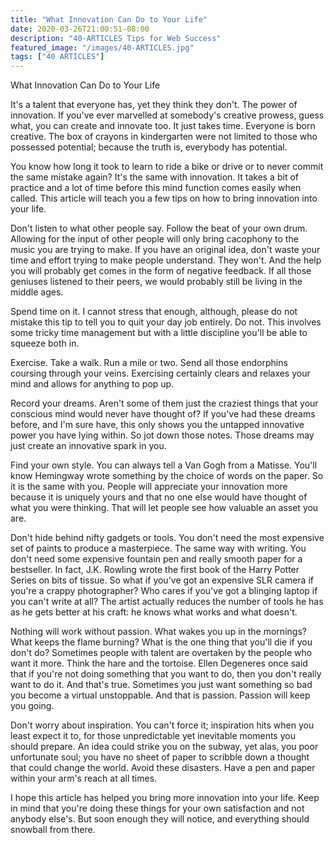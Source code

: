 ```yaml
---
title: "What Innovation Can Do to Your Life"
date: 2020-03-26T21:00:51-08:00
description: "40-ARTICLES Tips for Web Success"
featured_image: "/images/40-ARTICLES.jpg"
tags: ["40 ARTICLES"]
---
```


What Innovation Can Do to Your Life

It's a talent that everyone has, yet they think they don't. The power of innovation. If you've ever marvelled at somebody's creative prowess, guess what, you can create and innovate too. It just takes time. Everyone is born creative. The box of crayons in kindergarten were not limited to those who possessed potential; because the truth is, everybody has potential.

You know how long it took to learn to ride a bike or drive or to never commit the same mistake again? It's the same with innovation. It takes a  bit of practice and a lot of time before this mind function comes easily  when called. This article will teach you a few tips on how to bring innovation into your life.

Don't listen to what other people say. Follow the beat of your own drum. Allowing for the input of other people will only bring cacophony to the music you are trying to make. If you have an original idea, don't waste your time and effort trying to make people understand. They won't. And the help you will probably get comes in the form of negative feedback. If all those geniuses listened to their peers, we would probably still be living in the middle ages.

Spend time on it. I cannot stress that enough, although, please do not mistake this tip to tell you to quit your day job entirely. Do not. This involves some tricky time management but with a little discipline you'll be able to squeeze both in. 

Exercise. Take a walk. Run a mile or two. Send all those endorphins coursing through your veins. Exercising certainly clears and relaxes your mind and allows for anything to pop up. 

Record your dreams. Aren't some of them just the craziest things that your conscious mind would never have thought of? If you've had these dreams before, and I'm sure have, this only shows you the untapped innovative power you have lying within. So jot down those notes. Those dreams may just create an innovative spark in you.

Find your own style. You can always tell a Van Gogh from a Matisse. You'll know Hemingway wrote something by the choice of words on the paper. So it is the same with you. People will appreciate your innovation more because it is uniquely yours and that no one else would have thought of what you were thinking. That will let people see how valuable an asset you are. 

Don't hide behind nifty gadgets or tools. You don't need the most expensive set of paints to produce a masterpiece. The same way with writing. You don't need some expensive fountain pen and really smooth paper for a bestseller. In fact, J.K. Rowling wrote the first book of the Harry Potter Series on bits of tissue. So what if you've got an expensive SLR camera if you're a crappy photographer? Who cares if you've got a blinging laptop if you can't write at all? The artist actually reduces the number of tools he has as he gets better at his craft: he knows what works and what doesn't. 

Nothing will work without passion. What wakes you up in the mornings? What keeps the flame burning? What is the one thing that you'll die if you don't do? Sometimes people with talent are overtaken by the people who want it more. Think the hare and the tortoise. Ellen Degeneres once said that if you're not doing something that you want to do, then you don't really want to do it. And that's true. Sometimes you just want something so bad you become a virtual unstoppable. And that is passion. Passion will keep you going. 

Don't worry about inspiration. You can't force it; inspiration hits when you least expect it to, for those unpredictable yet inevitable moments you should prepare. An idea could strike you on the subway, yet alas, you poor unfortunate soul; you have no sheet of paper to scribble down a thought that could change the world. Avoid these disasters. Have a pen and paper within your arm's reach at all times.

I hope this article has helped you bring more innovation into your life. Keep in mind that you're doing these things for your own satisfaction and not anybody else's. But soon enough they will notice, and everything should snowball from there.
